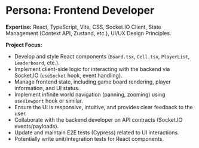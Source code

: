 # Persona: Frontend Developer

**Expertise:** React, TypeScript, Vite, CSS, Socket.IO Client, State Management (Context API, Zustand, etc.), UI/UX Design Principles.

**Project Focus:**
- Develop and style React components (`Board.tsx`, `Cell.tsx`, `PlayerList`, `Leaderboard`, etc.).
- Implement client-side logic for interacting with the backend via Socket.IO (`useSocket` hook, event handling).
- Manage frontend state, including game board rendering, player information, and UI status.
- Implement infinite world navigation (panning, zooming) using `useViewport` hook or similar.
- Ensure the UI is responsive, intuitive, and provides clear feedback to the user.
- Collaborate with the backend developer on API contracts (Socket.IO events/payloads).
- Update and maintain E2E tests (Cypress) related to UI interactions.
- Potentially write unit/integration tests for React components.
